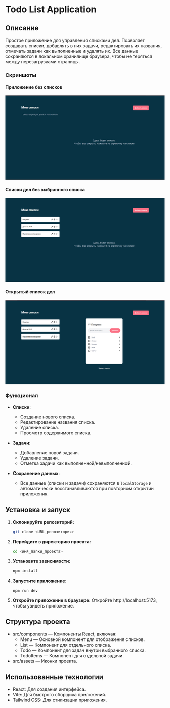 # Todo List Application

## Описание

Простое приложение для управления списками дел. Позволяет создавать списки, добавлять в них задачи, редактировать их названия, отмечать задачи как выполненные и удалять их. Все данные сохраняются в локальном хранилище браузера, чтобы не теряться между перезагрузками страницы.

### Скриншоты
#### Приложение без списков
![Без списков](src/screenshots/empty.png)
#### Списки дел без выбранного списка
![Списки без выбранного](src/screenshots/not-opened.png)
#### Открытый список дел
![Открытый список](src/screenshots/opened-list.png)


### Функционал

- **Списки**:
  - Создание нового списка.
  - Редактирование названия списка.
  - Удаление списка.
  - Просмотр содержимого списка.
  
- **Задачи**:
  - Добавление новой задачи.
  - Удаление задачи.
  - Отметка задачи как выполненной/невыполненной.

- **Сохранение данных**:
  - Все данные (списки и задачи) сохраняются в `localStorage` и автоматически восстанавливаются при повторном открытии приложения.

## Установка и запуск

1. **Склонируйте репозиторий:**

   ```bash
   git clone <URL_репозитория>
   ```
2. **Перейдите в директорию проекта:**

   ```bash
   cd <имя_папки_проекта>
   ```
3. **Установите зависимости:**

   ```bash
   npm install
   ```
4. **Запустите приложение:**

   ```bash
   npm run dev
   ```
5. **Откройте приложение в браузере:**
   Откройте http://localhost:5173, чтобы увидеть приложение.

## Структура проекта
* src/components — Компоненты React, включая:
  + Menu — Основной компонент для отображения списков.
  + List — Компонент для отдельного списка.
  + Todo — Компонент для задач внутри выбранного списка.
  + TodoItems — Компонент для отдельной задачи.
* src/assets — Иконки проекта.

## Использованные технологии
* React: Для создания интерфейса.
* Vite: Для быстрого сборщика приложений.
* Tailwind CSS: Для стилизации приложения.
   
